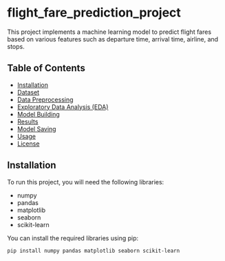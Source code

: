 # flight_fare_prediction_project

This project implements a machine learning model to predict flight fares based on various features such as departure time, arrival time, airline, and stops.

## Table of Contents

- [Installation](#installation)
- [Dataset](#dataset)
- [Data Preprocessing](#data-preprocessing)
- [Exploratory Data Analysis (EDA)](#exploratory-data-analysis-eda)
- [Model Building](#model-building)
- [Results](#results)
- [Model Saving](#model-saving)
- [Usage](#usage)
- [License](#license)

## Installation

To run this project, you will need the following libraries:

- numpy
- pandas
- matplotlib
- seaborn
- scikit-learn

You can install the required libraries using pip:

```bash
pip install numpy pandas matplotlib seaborn scikit-learn

